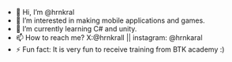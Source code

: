 - 👋 Hi, I’m @hrnkral
- 👀 I’m interested in making mobile applications and games.
- 🌱 I’m currently learning C# and unity.
- 📫 How to reach me? X:@hrnkrall || instagram: @hrnkaral
- ⚡ Fun fact: It is very fun to receive training from BTK academy :)


